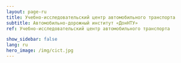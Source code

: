 ```yaml
---
layout: page-ru
title: Учебно-исследовательский центр автомобильного транспорта
subtitle: Автомобильно-дорожный институт «ДонНТУ»
ref: Учебно-исследовательский центр автомобильного транспорта

show_sidebar: false
lang: ru
hero_image: /img/cict.jpg
---
```

